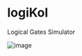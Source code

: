 # logiKol
Logical Gates Simulator

![image](https://user-images.githubusercontent.com/67494587/236859039-8b5bc850-aebb-4a47-8796-cd01dfebeb3e.png)
